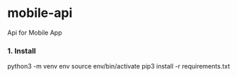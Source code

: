 # mobile-api
Api for Mobile App

### 1. Install

python3 -m venv env
source env/bin/activate
pip3 install -r requirements.txt